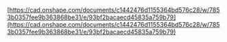 [https://cad.onshape.com/documents/c1442476d1155364bd576c28/w/7853b0357fee9b363868be31/e/93bf2bacaecd45835a759b79](https://cad.onshape.com/documents/c1442476d1155364bd576c28/w/7853b0357fee9b363868be31/e/93bf2bacaecd45835a759b79)
